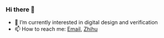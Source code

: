 ### Hi there 👋

- 🌱 I’m currently interested in digital design and verification
- 📫 How to reach me: [Email](fengrui98@hotmail.com), [Zhihu](https://www.zhihu.com/people/range98)

<!--
**pastglory/pastglory** is a ✨ _special_ ✨ repository because its `README.md` (this file) appears on your GitHub profile.

Here are some ideas to get you started:

- 🔭 I’m currently working on ...
- 🌱 I’m currently learning ...
- 👯 I’m looking to collaborate on ...
- 🤔 I’m looking for help with ...
- 💬 Ask me about ...
- 📫 How to reach me: ...
- 😄 Pronouns: ...
- ⚡ Fun fact: ...
-->
